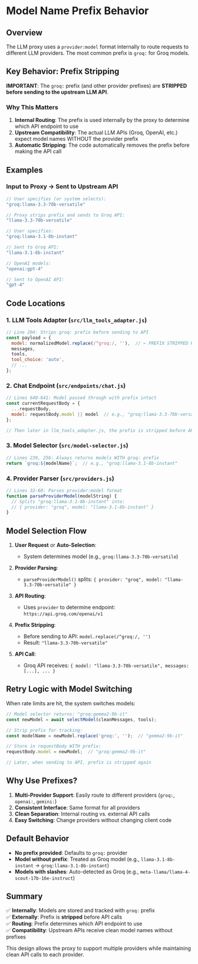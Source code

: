 # Model Name Prefix Behavior

## Overview
The LLM proxy uses a `provider:model` format internally to route requests to different LLM providers. The most common prefix is `groq:` for Groq models.

## Key Behavior: Prefix Stripping

**IMPORTANT**: The `groq:` prefix (and other provider prefixes) are **STRIPPED before sending to the upstream LLM API**.

### Why This Matters

1. **Internal Routing**: The prefix is used internally by the proxy to determine which API endpoint to use
2. **Upstream Compatibility**: The actual LLM APIs (Groq, OpenAI, etc.) expect model names WITHOUT the provider prefix
3. **Automatic Stripping**: The code automatically removes the prefix before making the API call

## Examples

### Input to Proxy → Sent to Upstream API

```javascript
// User specifies (or system selects):
"groq:llama-3.3-70b-versatile"

// Proxy strips prefix and sends to Groq API:
"llama-3.3-70b-versatile"
```

```javascript
// User specifies:
"groq:llama-3.1-8b-instant"

// Sent to Groq API:
"llama-3.1-8b-instant"
```

```javascript
// OpenAI models:
"openai:gpt-4"

// Sent to OpenAI API:
"gpt-4"
```

## Code Locations

### 1. LLM Tools Adapter (`src/llm_tools_adapter.js`)

```javascript
// Line 204: Strips groq: prefix before sending to API
const payload = {
  model: normalizedModel.replace(/^groq:/, ''),  // ← PREFIX STRIPPED HERE
  messages,
  tools,
  tool_choice: 'auto',
  // ...
};
```

### 2. Chat Endpoint (`src/endpoints/chat.js`)

```javascript
// Lines 640-641: Model passed through with prefix intact
const currentRequestBody = {
  ...requestBody,
  model: requestBody.model || model  // e.g., "groq:llama-3.3-70b-versatile"
};

// Then later in llm_tools_adapter.js, the prefix is stripped before API call
```

### 3. Model Selector (`src/model-selector.js`)

```javascript
// Lines 239, 256: Always returns models WITH groq: prefix
return `groq:${modelName}`;  // e.g., "groq:llama-3.1-8b-instant"
```

### 4. Provider Parser (`src/providers.js`)

```javascript
// Lines 32-60: Parses provider:model format
function parseProviderModel(modelString) {
  // Splits "groq:llama-3.1-8b-instant" into:
  // { provider: "groq", model: "llama-3.1-8b-instant" }
}
```

## Model Selection Flow

1. **User Request** or **Auto-Selection**:
   - System determines model (e.g., `groq:llama-3.3-70b-versatile`)
   
2. **Provider Parsing**:
   - `parseProviderModel()` splits: `{ provider: "groq", model: "llama-3.3-70b-versatile" }`
   
3. **API Routing**:
   - Uses `provider` to determine endpoint: `https://api.groq.com/openai/v1`
   
4. **Prefix Stripping**:
   - Before sending to API: `model.replace(/^groq:/, '')`
   - Result: `"llama-3.3-70b-versatile"`
   
5. **API Call**:
   - Groq API receives: `{ model: "llama-3.3-70b-versatile", messages: [...], ... }`

## Retry Logic with Model Switching

When rate limits are hit, the system switches models:

```javascript
// Model selector returns: "groq:gemma2-9b-it"
const newModel = await selectModel(cleanMessages, tools);

// Strip prefix for tracking:
const modelName = newModel.replace('groq:', '');  // "gemma2-9b-it"

// Store in requestBody WITH prefix:
requestBody.model = newModel;  // "groq:gemma2-9b-it"

// Later, when sending to API, prefix is stripped again
```

## Why Use Prefixes?

1. **Multi-Provider Support**: Easily route to different providers (`groq:`, `openai:`, `gemini:`)
2. **Consistent Interface**: Same format for all providers
3. **Clean Separation**: Internal routing vs. external API calls
4. **Easy Switching**: Change providers without changing client code

## Default Behavior

- **No prefix provided**: Defaults to `groq:` provider
- **Model without prefix**: Treated as Groq model (e.g., `llama-3.1-8b-instant` → `groq:llama-3.1-8b-instant`)
- **Models with slashes**: Auto-detected as Groq (e.g., `meta-llama/llama-4-scout-17b-16e-instruct`)

## Summary

✅ **Internally**: Models are stored and tracked with `groq:` prefix  
✅ **Externally**: Prefix is **stripped** before API calls  
✅ **Routing**: Prefix determines which API endpoint to use  
✅ **Compatibility**: Upstream APIs receive clean model names without prefixes

This design allows the proxy to support multiple providers while maintaining clean API calls to each provider.
